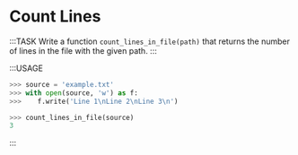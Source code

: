 # Count Lines

:::TASK
Write a function `count_lines_in_file(path)` that returns the number of lines in the file with the given path.
:::

:::USAGE

```python
>>> source = 'example.txt'
>>> with open(source, 'w') as f:
>>>    f.write('Line 1\nLine 2\nLine 3\n')

>>> count_lines_in_file(source)
3
```

:::
